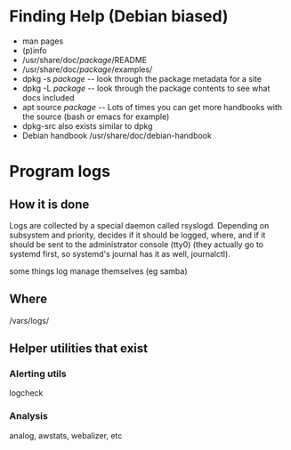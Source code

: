 # Finding Help (Debian biased)
* man pages
* (p)info
* /usr/share/doc/*package*/README
* /usr/share/doc/*package*/examples/
* dpkg -s *package* -- look through the package metadata for a site
* dpkg -L *package* -- look through the package contents to see what docs included
* apt source *package* -- Lots of times you can get more handbooks with the source (bash or emacs for example)
* dpkg-src also exists similar to dpkg
* Debian handbook /usr/share/doc/debian-handbook

# Program logs

## How it is done
Logs are collected by a special daemon called rsyslogd.
Depending on subsystem and priority, decides if it should be logged, where, and if it should be sent to the administrator console (tty0)
(they actually go to systemd first, so systemd's journal has it as well, journalctl).

some things log manage themselves (eg samba)

## Where
/vars/logs/

## Helper utilities that exist

### Alerting utils
logcheck

### Analysis
analog, awstats, webalizer, etc
